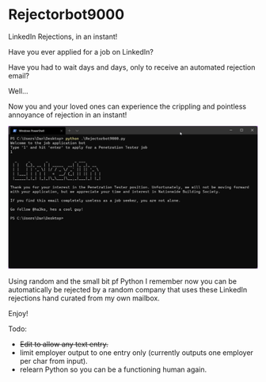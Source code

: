 # Rejectorbot9000
 LinkedIn Rejections, in an instant!

Have you ever applied for a job on LinkedIn?

Have you had to wait days and days, only to receive an automated rejection email?

Well...

Now you and your loved ones can experience the crippling and pointless annoyance of rejection in an instant!

![Screenshot](screenshot.png)

Using random and the small bit pf Python I remember now you can be automatically be rejected by a random company that uses these LinkedIn rejections hand curated from my own mailbox.

Enjoy!



Todo:
- ~~Edit to allow any text entry.~~
- limit employer output to one entry only (currently outputs one employer per char from input).
- relearn Python so you can be a functioning human again.